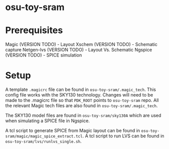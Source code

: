 # osu-toy-sram

# Prerequisites
Magic (VERSION TODO) - Layout
Xschem (VERSION TODO) - Schematic capture
Netgen-lvs (VERSION TODO) - Layout Vs. Schematic
Ngspice (VERSION TODO) - SPICE simulation

# Setup
A template `.magicrc` file can be found in `osu-toy-sram/.magic_tech`. This
config file works with the SKY130 technology. Changes will need to be made to 
the .magicrc file so that `PDK_ROOT` points to `osu-toy-sram` repo. All the
relevant Magic tech files are also found in `osu-toy-sram/.magic_tech`. 

The SKY130 model files are found in `osu-toy-sram/sky130A` which are used when
simulating a SPICE file in Ngspice.

A tcl script to generate SPICE from Magic layout can be found in
`osu-toy-sram/magic/magic_spice_extract.tcl`. A tcl script to run LVS can be
found in `osu-toy-sram/lvs/runlvs_single.sh`.


